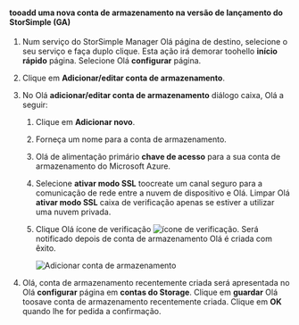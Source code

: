 <!--author=SharS last changed: 9/17/15-->

#### <a name="tooadd-a-new-storage-account-in-storsimple-release-version-ga"></a>tooadd uma nova conta de armazenamento na versão de lançamento do StorSimple (GA)
1. Num serviço do StorSimple Manager Olá página de destino, selecione o seu serviço e faça duplo clique. Esta ação irá demorar toohello **início rápido** página. Selecione Olá **configurar** página.
2. Clique em **Adicionar/editar conta de armazenamento**.
3. No Olá **adicionar/editar conta de armazenamento** diálogo caixa, Olá a seguir:
   
   1. Clique em **Adicionar novo**.
   2. Forneça um nome para a conta de armazenamento.
   3. Olá de alimentação primário **chave de acesso** para a sua conta de armazenamento do Microsoft Azure.
   4. Selecione **ativar modo SSL** toocreate um canal seguro para a comunicação de rede entre a nuvem de dispositivo e Olá. Limpar Olá **ativar modo SSL** caixa de verificação apenas se estiver a utilizar uma nuvem privada.
   5. Clique Olá ícone de verificação ![ícone de verificação](./media/storsimple-configure-new-storage-account/HCS_CheckIcon-include.png). Será notificado depois de conta de armazenamento Olá é criada com êxito.
      
      ![Adicionar conta de armazenamento](./media/storsimple-configure-new-storage-account/HCS_AddStorageAccount-include.png)
4. Olá, conta de armazenamento recentemente criada será apresentada no Olá **configurar** página em **contas do Storage**. Clique em **guardar** Olá toosave conta de armazenamento recentemente criada. Clique em **OK** quando lhe for pedida a confirmação.

